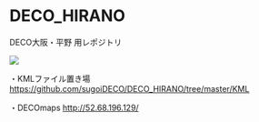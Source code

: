 # DECO_HIRANO
DECO大阪・平野 用レポジトリ


<img src="https://cloud.githubusercontent.com/assets/416977/12532851/71200b80-c261-11e5-8eda-eb9a1c54fbc7.png">


・KMLファイル置き場 
https://github.com/sugoiDECO/DECO_HIRANO/tree/master/KML


・DECOmaps
http://52.68.196.129/
